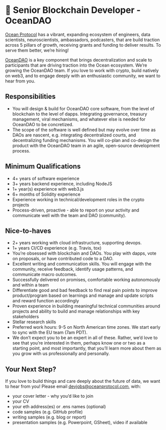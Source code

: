 # 🦞 Senior Blockchain Developer - OceanDAO
[Ocean Protocol](https://www.oceanprotocol.com/) has a vibrant, expanding ecosystem of engineers, data scientists, neuroscientists, ambassadors, podcasters, that are build traction across 5 pillars of growth, receiving grants and funding to deliver results. To serve them better, we’re hiring!

[OceanDAO](https://www.oceanprotocol.com/dao) is a key component that brings decentralization and scale to participants that are driving traction into the Ocean ecosystem. We’re growing the OceanDAO team. If you love to work with crypto, build natively on web3, and to engage deeply with an enthusiastic community, we want to hear from you.


## Responsibilities
* You will design & build for OceanDAO core software, from the level of blockchain to the level of dapps. Integrating governance, treasury management, viral mechanisms, and whatever else is needed for OceanDAO to be concretized.
* The scope of the software is well defined but may evolve over time as DAOs are nascent, e.g. integrating decentralized courts, and decentralizing funding mechanisms. You will co-plan and co-design the product with the OceanDAO team in an agile, open-source development process.


## Minimum Qualifications
* 4+ years of software experience
* 3+ years backend experience, including NodeJS
* 1+ year(s) experience with web3.js
* 6+ months of Solidity experience
* Experience working in technical/development roles in the crypto projects
* Process-driven, proactive - able to report on your activity and communicate well with the team and DAO (community).


## Nice-to-haves
* 2+ years working with cloud infrastructure, supporting devops.
* 1+ years CI/CD experience (e.g. Travis, tox)
* You’re obsessed with blockchain and DAOs. You play with dapps, vote on proposals, or have contributed code to a DAO.
* Excellent writing and communication skills. You will engage with the community, receive feedback, identify usage patterns, and communicate macro outcomes.
* Successfully delivered on promises, comfortable working autonomously and within a team
* Differentiate good and bad feedback to find real pain points to improve product/program based on learnings and manage and update scripts and reward function accordingly
* Proven experience in building meaningful technical communities around projects and ability to build and manage relationships with key stakeholders
* Stellar research skills
* Preferred work hours: 9-5 on North American time zones. We start early to sync with the EU team (7am PDT).
* We don’t expect you to be an expert in all of these. Rather, we’d love to see that you’re interested in them, perhaps know one or two as a starting point, and most importantly, that you’ll learn more about them as you grow with us professionally and personally.



## Your Next Step?
If you love to build things and care deeply about the future of data, we want to hear from you! Please email [devjobs@oceanprotocol.com](mailto:devjobs@oceanprotocol.com), with:
* your cover letter - why you’d like to join
* your CV
* your eth address(es) or .ens names (optional)
* code samples (e.g. GitHub profile)
* writing samples (e.g. blog or report)
* presentation samples (e.g. Powerpoint, GSheet), video if available
